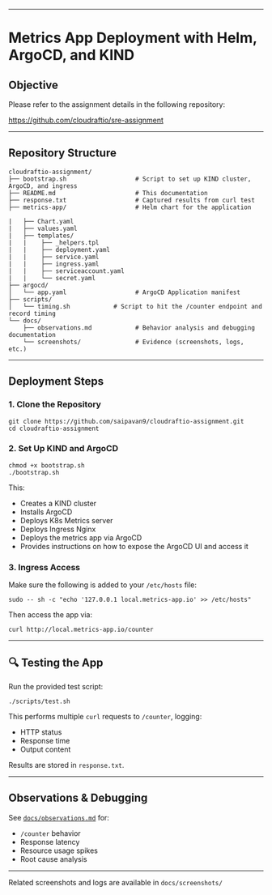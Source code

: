 * * * * *

Metrics App Deployment with Helm, ArgoCD, and KIND
=====================================================

Objective
------------
Please refer to the assignment details in the following repository:

<https://github.com/cloudraftio/sre-assignment>

* * * * *

Repository Structure
------------------------
```
cloudraftio-assignment/
├── bootstrap.sh                   # Script to set up KIND cluster, ArgoCD, and ingress
├── README.md                      # This documentation
├── response.txt                   # Captured results from curl test
├── metrics-app/                   # Helm chart for the application         
|   ├── Chart.yaml
|   ├── values.yaml
|   ├── templates/
|   |    ├── _helpers.tpl
|   |    ├── deployment.yaml
|   |    ├── service.yaml
|   |    ├── ingress.yaml
|   |    ├── serviceaccount.yaml
|   |    └── secret.yaml
├── argocd/
│   └── app.yaml                   # ArgoCD Application manifest
├── scripts/
│   └── timing.sh            # Script to hit the /counter endpoint and record timing
└── docs/
    ├── observations.md            # Behavior analysis and debugging documentation
    └── screenshots/               # Evidence (screenshots, logs, etc.)
```
* * * * *

Deployment Steps
-------------------

### 1\. Clone the Repository

```
git clone https://github.com/saipavan9/cloudraftio-assignment.git
cd cloudraftio-assignment
```

### 2\. Set Up KIND and ArgoCD

```
chmod +x bootstrap.sh
./bootstrap.sh
```

This:

-   Creates a KIND cluster
-   Installs ArgoCD
-   Deploys K8s Metrics server 
-   Deploys Ingress Nginx
-   Deploys the metrics app via ArgoCD
-   Provides instructions on how to expose the ArgoCD UI and access it


### 3\. Ingress Access

Make sure the following is added to your `/etc/hosts` file:

```
sudo -- sh -c "echo '127.0.0.1 local.metrics-app.io' >> /etc/hosts"
```

Then access the app via:

```
curl http://local.metrics-app.io/counter
```

* * * * *

🔍 Testing the App
------------------

Run the provided test script:

```
./scripts/test.sh
```

This performs multiple `curl` requests to `/counter`, logging:

-   HTTP status
-   Response time
-   Output content

Results are stored in `response.txt`.

* * * * *
Observations & Debugging
---------------------------
See [`docs/observations.md`](docs/observations.md) for:

-   `/counter` behavior
-   Response latency
-   Resource usage spikes
-   Root cause analysis

* * * * *

Related screenshots and logs are available in `docs/screenshots/`
